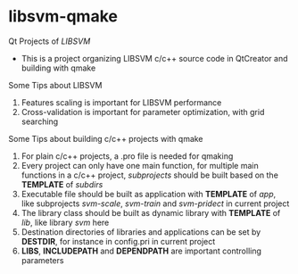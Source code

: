# libsvm-qmake
Qt Projects of *LIBSVM*

- This is a project organizing LIBSVM c/c++ source code in QtCreator and building with qmake

Some Tips about LIBSVM
1. Features scaling is important for LIBSVM performance
2. Cross-validation is important for parameter optimization, with grid searching

Some Tips about building c/c++ projects with qmake
1. For plain c/c++ projects, a .pro file is needed for qmaking
2. Every project can only have one main function, for multiple main functions in a c/c++ project, *subprojects* should be built based on the **TEMPLATE** of *subdirs*
3. Executable file should be built as application with **TEMPLATE** of *app*, like subprojects *svm-scale*, *svm-train* and *svm-pridect* in current project
4. The library class should be built as dynamic library with **TEMPLATE** of *lib*, like library *svm* here
5. Destination directories of libraries and applications can be set by **DESTDIR**, for instance in config.pri in current project
6. **LIBS**, **INCLUDEPATH** and **DEPENDPATH** are important controlling parameters